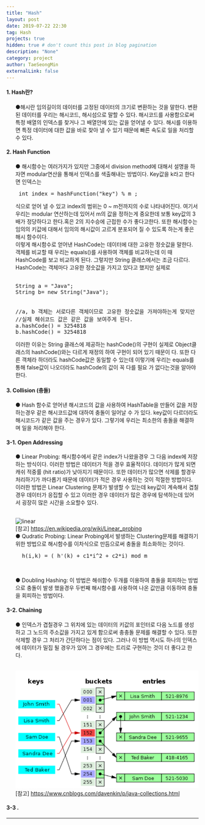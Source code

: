 ```yaml
---
title: "Hash"
layout: post
date: 2019-07-22 22:30
tag: Hash
projects: true
hidden: true # don't count this post in blog pagination
description: "None"
category: project
author: TaeSeongMin
externalLink: false
---
```



#### 1. Hash란?
<ul>
●해시란 임의길이의 데이터를 고정된 데이터의 크기로 변환하는 것을 말한다. 변환된 데이터를 우리는 해시코드, 해시섬으로 말할 수 있다.
해시코드를 사용함으로써 특정 배열의 인덱스를 찾거나 그 배열안에 있는 값을 얻어낼 수 있다. 해시를 이용하면 특정 데이터에 대한 값을 바로 찾아 낼 수 있기 때문에 빠른 속도로 일을 처리할 수 있다.
    
<br>
</ul>


#### 2. Hash Function
<ul>
● 해시함수는 여러가지가 있지만 그중에서 division method에 대해서 설명을 하자면 modular연산을 통해서 인덱스를 색출해내는 방법이다. Key값을 k라고 한다면 인덱스는
 <pre>
 int index = hashFunction("key") % m ;
</pre>    
식으로 얻어 낼 수 있고 index의 범위는 0 ~ m전까지의 수로 나타내어진다. 여기서 우리는 modular 연산하는데 있어서 m의 값을 정하는게 중요한데 보통 key값의 3배가 정당하다고 한다.혹은 2의 지수승에 근접한 수가 좋다고한다. 또한 해시함수는 임의의 키값에 대해서 임의의 해시값이 고르게 분포되어 질 수 있도록 하는게 좋은 해시 함수이다.<br>
 이렇게 해시함수로 얻어낸 HashCode는 데이터에 대한 고유한 정숫값을 말한다. 객체를 비교할 때 우리는 equals()를 사용하여 객체를 비교하는데 이 때 HashCode를 보고 비교하게 된다. 그렇지만 String 클래스에서는 조금 다르다. HashCode는 객체마다 고유한 정숫값을 가지고 있다고 했지만 실제로
<br><br>
<pre>
String a = "Java";
String b= new String("Java");
<br>
//a, b 객체는 서로다른 객체이므로 고유한 정숫값을 가져야하는게 맞지만
//실제 해쉬코드 값은 같은 값을 보여주게 된다.
a.hashCode() = 3254818
b.hashCode() = 3254818
</pre>
</ul>
<ul>
    이러한 이유는 String 클래스에 제공하는 hashCode()의 구현이 실제로 Object클래스의 hashCode()와는 다르게 재정의 하여 구현이 되어 있기 때문이       다. 또한 다른 객체라 하더라도 hashCode값은 동일할 수 있는데 이렇기에 우리는 equals를 통해 false값이 나오더라도 hashCode의 값이 꼭 다를 필요     가 없다는것을 알아야한다.<br>
</ul>

#### 3. Collision (충돌)
<ul>
● Hash 함수로 얻어낸 해시코드의 값을 사용하여 HashTable을 만들어 값을 저장하는경우 같은 해시코드값에 대하여 충돌이 일어날 수 가 있다. key값이 다르더라도 해시코드가 같은 값을 주는 경우가 있다. 그렇기에 우리는 최소한의 충돌을 해결하며 일을 처리해야 한다.
<br>
</ul>

#### 3-1. Open Addressing
<ul>
● Linear Probing: 해시함수에서 같은 index가 나왔을경우 그 다음 index에 저장하는 방식이다. 이러한 방법은 데이터가 적을 경우 효율적이다. 데이터가 많게 되면 캐쉬 적중률 (hit ratio)가 낮아지기 때문이다. 또한 데이터가 많으면 삭제를 할경우 처리하기가 까다롭기 때문에 데이터가 적은 경우 사용하는 것이 적절한 방법이다. 이러한 방법은 Linear Clustering 문제가 발생할 수 있는데 key값이 계속해서 겹칠경우 데이터가 응집할 수 있고 이러한 경우 데이터가 많은 경우에 탐색하는데 있어서 굉장히 많은 시간을 소요할수 있다. <br> <br>

![linear](https://user-images.githubusercontent.com/34885510/62684752-532f0b80-b9fc-11e9-9424-436621336837.PNG)
 <br>
 [참고] https://en.wikipedia.org/wiki/Linear_probing <br>
● Qudratic Probing: Linear Probing에서 발생하는 Clustering문제를 해결하기 위한 방법으로 해시함수를 이차식으로 만듬으로써 충돌을 최소화하는 것이다.<br>
<pre>
  h(i,k) = ( h'(k) + c1*i^2 + c2*i) mod m
</pre><br>
● Doubling Hashing: 이 방법은 해쉬함수 두개를 이용하여 충돌을 회피하는 방법으로 충돌이 발생 했을경우 두번째 해시함수를 사용하여 나온 값만큼 이동하여 충돌을 회피하는 방법이다.<br>
</ul>
    
#### 3-2. Chaining 
<ul> 
 ● 인덱스가 겹칠경우 그 위치에 있는 데이터의 키값의 포인터로 다음 노드를 생성하고 그 노드의 주소값을 가지고 있게 함으로써 충충돌 문제를 해결할 수    있다. 또한 삭제할 경우 그 처리가 간단하다는 점이 있다. 그러나 이 방법 역시도 하나의 인덱스에 데이터가 밀집 될 경우가 있어 그 경우에는 트리로      구현하는 것이 더 좋다고 한다.
 <br><br>
    
![chaining](assets/images/hash-post/chaining.PNG)
 <br>
 [참고] https://www.cnblogs.com/davenkin/p/java-collections.html <br>
</ul>

#### 3-3 .
<hr/>

